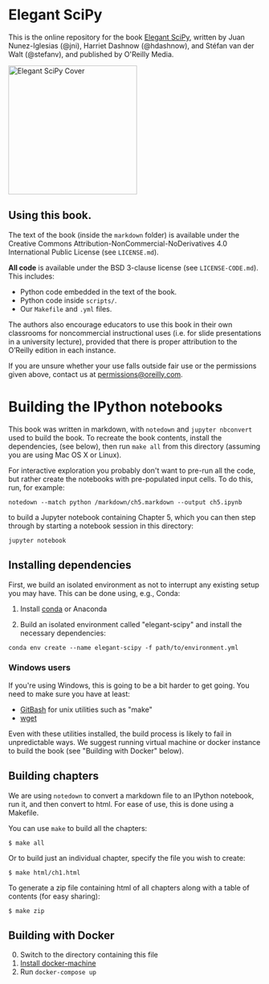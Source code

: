 # Elegant SciPy

This is the online repository for the book
[Elegant SciPy](http://shop.oreilly.com/product/0636920038481.do),
written by Juan Nunez-Iglesias (@jni), Harriet Dashnow (@hdashnow), and Stéfan
van der Walt (@stefanv), and published by O'Reilly Media.

<img src="https://github.com/elegant-scipy/elegant-scipy/blob/master/_images/cover.jpg?raw=true"
 alt="Elegant SciPy Cover" height=256>

## Using this book.

The text of the book (inside the `markdown` folder) is available under the
Creative Commons Attribution-NonCommercial-NoDerivatives 4.0 International
Public License (see `LICENSE.md`).

**All code** is available under the BSD 3-clause license (see
`LICENSE-CODE.md`). This includes:

- Python code embedded in the text of the book.
- Python code inside `scripts/`.
- Our `Makefile` and `.yml` files.

The authors also encourage educators to use this book in their own classrooms
for noncommercial instructional uses (i.e. for slide presentations in a
university lecture), provided that there is proper attribution to the O’Reilly
edition in each instance.

If you are unsure whether your use falls outside fair use or the permissions
given above, contact us at permissions@oreilly.com.

# Building the IPython notebooks

This book was written in markdown, with `notedown` and `jupyter nbconvert` used
to build the book. To recreate the book contents, install the dependencies,
(see below), then run `make all` from this directory (assuming you are using
Mac OS X or Linux).

For interactive exploration you probably don't want to pre-run all the code,
but rather create the notebooks with pre-populated input cells. To do this,
run, for example:

```console
notedown --match python /markdown/ch5.markdown --output ch5.ipynb
```

to build a Jupyter notebook containing Chapter 5, which you can then step
through by starting a notebook session in this directory:

```console
jupyter notebook
```

## Installing dependencies

First, we build an isolated environment as not to interrupt any
existing setup you may have.  This can be done using, e.g., Conda:

1. Install [conda](http://conda.pydata.org/miniconda.html) or Anaconda

2. Build an isolated environment called "elegant-scipy" and install the
   necessary dependencies:

```console
conda env create --name elegant-scipy -f path/to/environment.yml
```

### Windows users

If you're using Windows, this is going to be a bit harder to get
going.  You need to make sure you have at least:

- [GitBash](https://git-scm.com/downloads) for unix utilities such as "make"
- [wget](https://sourceforge.net/projects/gnuwin32/files/wget/)

Even with these utilities installed, the build process is likely to
fail in unpredictable ways.  We suggest running virtual machine or
docker instance to build the book (see "Building with Docker" below).

## Building chapters

We are using `notedown` to convert a markdown file to an IPython
notebook, run it, and then convert to html. For ease of use, this is
done using a Makefile.

You can use `make` to build all the chapters:

```console
$ make all
```

Or to build just an individual chapter, specify the file you wish to create:

```console
$ make html/ch1.html
```

To generate a zip file containing html of all chapters along with a table of contents (for easy sharing):

```console
$ make zip
```

## Building with Docker

0. Switch to the directory containing this file
1. [Install docker-machine](https://docs.docker.com/machine/install-machine/)
2. Run `docker-compose up`
